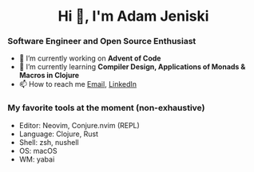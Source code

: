 <h1 align="center">Hi 👋, I'm Adam Jeniski</h1>

### Software Engineer and Open Source Enthusiast
- 🔭 I’m currently working on **Advent of Code**
- 🌱 I’m currently learning **Compiler Design, Applications of Monads & Macros in Clojure**
- 📫 How to reach me  <a href="mailto:ajensiki4@gmail.com">Email</a>, <a href="https://linkedin.com/in/adamjeniski">LinkedIn</a>

### My favorite tools at the moment (non-exhaustive)
- Editor: Neovim, Conjure.nvim (REPL)
- Language: Clojure, Rust
- Shell: zsh, nushell
- OS: macOS
- WM: yabai
